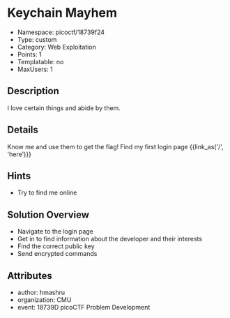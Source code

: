 # Keychain Mayhem

- Namespace: picoctf/18739f24
- Type: custom
- Category: Web Exploitation
- Points: 1
- Templatable: no
- MaxUsers: 1

## Description

I love certain things and abide by them.

## Details

Know me and use them to get the flag!
Find my first login page {{link_as('/', 'here')}}

## Hints

- Try to find me online

## Solution Overview

- Navigate to the login page
- Get in to find information about the developer and their interests
- Find the correct public key
- Send encrypted commands

## Attributes

- author: hmashru
- organization: CMU
- event: 18739D picoCTF Problem Development